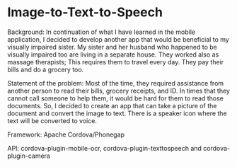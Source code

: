 # Image-to-Text-to-Speech

Background: In continuation of what I have learned in the mobile application, 
I decided to develop another app that would be beneficial to my visually impaired sister. 
My sister and her husband who happened to be visually impaired too are living in a separate house. 
They worked also as massage therapists; This requires them to travel every day. 
They pay their bills and do a grocery too.

Statement of the problem: Most of the time, they required assistance from another person to read their bills, 
grocery receipts, and ID. In times that they cannot call someone to help them, 
it would be hard for them to read those documents. 
So, I decided to create an app that can take a picture of the document and convert the image to text. 
There is a speaker icon where the text will be converted to voice. 



Framework: Apache Cordova/Phonegap

API: cordova-plugin-mobile-ocr, cordova-plugin-texttospeech and cordova-plugin-camera



